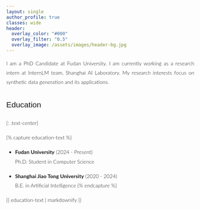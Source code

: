 ```yaml
---
layout: single
author_profile: true
classes: wide
header:
  overlay_color: "#000"
  overlay_filter: "0.5"
  overlay_image: /assets/images/header-bg.jpg
---
```


<style>
body {
  font-family: 'Lato', 'Source Sans Pro', -apple-system, BlinkMacSystemFont, 'Segoe UI', Roboto, 'Helvetica Neue', Arial, sans-serif;
  font-weight: 300;
  line-height: 1.8;
}

h1, h2, h3 {
  font-family: 'Montserrat', sans-serif;
  font-weight: 400;
}
</style>


<!-- # Hello, I am Yichuan Ma. -->

<div style="text-align: justify">
I am a PhD Candidate at Fudan University. I am currently working as a research intern at InternLM team, Shanghai AI Laboratory. My research interests focus on synthetic data generation and its applications.
</div>

## Education
{: .text-center}

{% capture education-text %}
* **Fudan University** (2024 - Present)  
  Ph.D. Student in Computer Science
  
* **Shanghai Jiao Tong University** (2020 - 2024)  
  B.E. in Artificial Intelligence
{% endcapture %}

<div class="notice">
  {{ education-text | markdownify }}
</div>

<!-- ## News & Updates
{: .text-center} -->

<!-- {% capture notice-text %}
* **[2024.03]** Paper accepted at [Conference/Journal Name]
* **[2024.02]** Presented our work at [Conference Name]
* **[2024.01]** Started new project on [Project Name]
{% endcapture %} -->

<!-- <div class="notice--info">
  {{ notice-text | markdownify }}
</div> -->

<!-- ## Selected Publications
{: .text-center} -->

<!-- {% capture notice-text %}
* **Paper Title 1**  
  Authors, Conference/Journal, Year  
  [PDF] [Code] [DOI]

* **Paper Title 2**  
  Authors, Conference/Journal, Year  
  [PDF] [Code] [DOI]
{% endcapture %}

<div class="notice">
  {{ notice-text | markdownify }}
</div>  -->